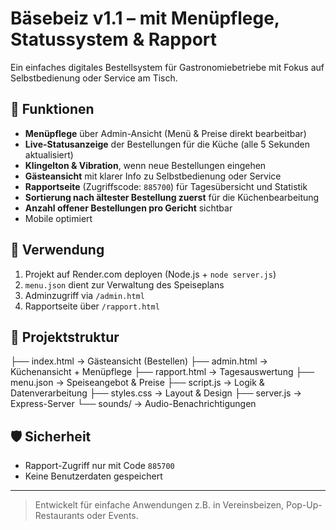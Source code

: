 # Bäsebeiz v1.1 – mit Menüpflege, Statussystem & Rapport

Ein einfaches digitales Bestellsystem für Gastronomiebetriebe mit Fokus auf Selbstbedienung oder Service am Tisch.

## 🔧 Funktionen

- **Menüpflege** über Admin-Ansicht (Menü & Preise direkt bearbeitbar)
- **Live-Statusanzeige** der Bestellungen für die Küche (alle 5 Sekunden aktualisiert)
- **Klingelton & Vibration**, wenn neue Bestellungen eingehen
- **Gästeansicht** mit klarer Info zu Selbstbedienung oder Service
- **Rapportseite** (Zugriffscode: `885700`) für Tagesübersicht und Statistik
- **Sortierung nach ältester Bestellung zuerst** für die Küchenbearbeitung
- **Anzahl offener Bestellungen pro Gericht** sichtbar
- Mobile optimiert

## 🚀 Verwendung

1. Projekt auf Render.com deployen (Node.js + `node server.js`)
2. `menu.json` dient zur Verwaltung des Speiseplans
3. Adminzugriff via `/admin.html`
4. Rapportseite über `/rapport.html`

## 📁 Projektstruktur
├── index.html         → Gästeansicht (Bestellen)
├── admin.html         → Küchenansicht + Menüpflege
├── rapport.html       → Tagesauswertung
├── menu.json          → Speiseangebot & Preise
├── script.js          → Logik & Datenverarbeitung
├── styles.css         → Layout & Design
├── server.js          → Express-Server
└── sounds/            → Audio-Benachrichtigungen

## 🛡️ Sicherheit

- Rapport-Zugriff nur mit Code `885700`
- Keine Benutzerdaten gespeichert

---

> Entwickelt für einfache Anwendungen z.B. in Vereinsbeizen, Pop-Up-Restaurants oder Events.
